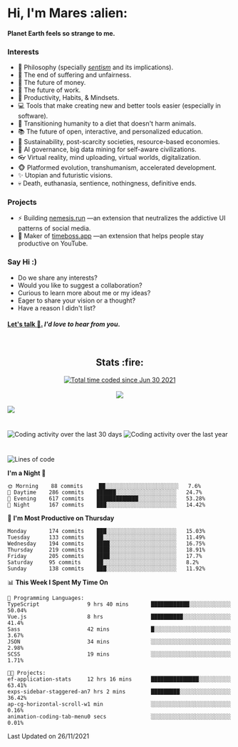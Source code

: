 <h1>Hi, I'm Mares :alien:</h1>

#### Planet Earth feels so strange to me.

### **Interests**

- 🌊 Philosophy (specially [_sentism_][sentismmedium] and its implications).
- 🎯 The end of suffering and unfairness.
- 💸 The future of money.
- 💼 The future of work.
- 🧠 Productivity, Habits, & Mindsets.
- 💻 Tools that make creating new and better tools easier (especially in software).
- 🥗 Transitioning humanity to a diet that doesn't harm animals.
- 📚 The future of open, interactive, and personalized education.
- 🌱 Sustainability, post-scarcity societies, resource-based economies.
- 🤖 AI governance, big data mining for self-aware civilizations.
- 👓 Virtual reality, mind uploading, virtual worlds, digitalization.
- 🐵 Platformed evolution, transhumanism, accelerated development.
- ✨ Utopian and futuristic visions.
- 💀 Death, euthanasia, sentience, nothingness, definitive ends.


### **Projects**

- ⚡ Building [nemesis.run](https://nemesis.run) —an extension that neutralizes the addictive UI patterns of social media.
- 💎 Maker of [timeboss.app](https://timeboss.app) —an extension that helps people stay productive on YouTube.


### **Say Hi :)**

- Do we share any interests?
- Would you like to suggest a collaboration?
- Curious to learn more about me or my ideas?
- Eager to share your vision or a thought?
- Have a reason I didn't list?

#### [Let's talk :wave:.](mailto:mareszhar@gmail.com) _I'd love to hear from you_.

[sentismmedium]: https://medium.com/@mareszhar/born-a-prisoner-a-reflection-about-life-its-struggles-and-a-plan-to-escape-d8566ce9b026

<br>

<h2 align="center">Stats :fire:</h2>

<div align="center">
  <a href="https://wakatime.com/@cfdc0e0d-4860-4b62-9ff0-cb659185525e">
    <img src="https://wakatime.com/badge/user/cfdc0e0d-4860-4b62-9ff0-cb659185525e.svg" alt="Total time coded since Jun 30 2021" />
  </a>
</div>

<br>

<div align="center">
  <img src="https://github-readme-streak-stats.herokuapp.com?user=mareszhar&theme=black-ice&hide_border=true&stroke=FFFFFF15&ring=DF8FFE&fire=DF8FFE&currStreakLabel=DF8FFE&background=1A232A&currStreakNum=86FFAB&dates=B1AAB3FF">
</div>

<!-- Add or remove this: &dates=B1AAB3FF at the end of the streak stats URL if they get bugged and aren't updating -->

<br>

<img src="https://activity-graph.herokuapp.com/graph?username=mareszhar&theme=nord&bg_color=00000000&color=979797&line=DF8FFE&point=00000000&area=true&hide_border=true">

<br>

<h1></h1>

<img src="https://wakatime.com/share/@mares/5df0ff02-9c79-41b4-b540-51dc9c65a57b.svg" alt="Coding activity over the last 30 days" />
<img src="https://wakatime.com/share/@mares/ea89ba71-f374-40af-930c-e0655909fe37.svg" alt="Coding activity over the last year" />

<h1></h1>

<!--START_SECTION:waka-->
![Lines of code](https://img.shields.io/badge/From%20Hello%20World%20I%27ve%20Written-168627%20lines%20of%20code-blue)

**I'm a Night 🦉** 

```text
🌞 Morning    88 commits     ██░░░░░░░░░░░░░░░░░░░░░░░   7.6% 
🌆 Daytime    286 commits    ██████░░░░░░░░░░░░░░░░░░░   24.7% 
🌃 Evening    617 commits    █████████████░░░░░░░░░░░░   53.28% 
🌙 Night      167 commits    ███░░░░░░░░░░░░░░░░░░░░░░   14.42%

```
📅 **I'm Most Productive on Thursday** 

```text
Monday       174 commits    ███░░░░░░░░░░░░░░░░░░░░░░   15.03% 
Tuesday      133 commits    ██░░░░░░░░░░░░░░░░░░░░░░░   11.49% 
Wednesday    194 commits    ████░░░░░░░░░░░░░░░░░░░░░   16.75% 
Thursday     219 commits    ████░░░░░░░░░░░░░░░░░░░░░   18.91% 
Friday       205 commits    ████░░░░░░░░░░░░░░░░░░░░░   17.7% 
Saturday     95 commits     ██░░░░░░░░░░░░░░░░░░░░░░░   8.2% 
Sunday       138 commits    ███░░░░░░░░░░░░░░░░░░░░░░   11.92%

```


📊 **This Week I Spent My Time On** 

```text
💬 Programming Languages: 
TypeScript               9 hrs 40 mins       ████████████░░░░░░░░░░░░░   50.04% 
Vue.js                   8 hrs               ██████████░░░░░░░░░░░░░░░   41.4% 
Sass                     42 mins             █░░░░░░░░░░░░░░░░░░░░░░░░   3.67% 
JSON                     34 mins             ░░░░░░░░░░░░░░░░░░░░░░░░░   2.98% 
SCSS                     19 mins             ░░░░░░░░░░░░░░░░░░░░░░░░░   1.71%

🐱‍💻 Projects: 
ef-application-stats     12 hrs 16 mins      ███████████████░░░░░░░░░░   63.41% 
exps-sidebar-staggered-an7 hrs 2 mins        █████████░░░░░░░░░░░░░░░░   36.42% 
ap-cg-horizontal-scroll-w1 min               ░░░░░░░░░░░░░░░░░░░░░░░░░   0.16% 
animation-coding-tab-menu0 secs              ░░░░░░░░░░░░░░░░░░░░░░░░░   0.01%

```


 Last Updated on 26/11/2021
<!--END_SECTION:waka-->
